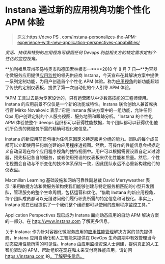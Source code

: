 # Instana 通过新的应用视角功能个性化 APM 体验

> 原文:[https://devo PS . com/instana-personalizes-the-APM-experience-with-new-application-perspectives-capabilities/](https://devops.com/instana-personalizes-the-apm-experience-with-new-application-perspectives-capabilities/)

*灵活、持续和特别的应用视角可根据任何 Devops 利益相关方的特定需求定制个性化的监控视角。*

**加利福尼亚州圣马特奥市和德国索林根市—****2018 年 8 月 7 日—**为容器化微服务应用提供[应用监控](https://instana.com/application-management)的领先供应商 Instana，今天宣布在其解决方案中提供一系列定制功能，为用户创造首个个性化 APM 体验。称为[应用视角](https://instana.com/application-perspectives)的新功能超越了传统的定制仪表板，提供了第一次自动化的个人引导 APM 体验。

“APM 工具过去是为专家设计的，只有运营团队中少数高技能的工程师使用。Instana 的应用前景不仅仅是一个新的功能或特性。Instana 联合创始人兼首席执行官 Mirko Novakovic 表示:“它是 Instana 解决方案中的一组功能，允许任何 Ops 用户创建定制的个人服务视图、服务地图和跟踪分析。“Instana 的个性化 APM 体验使整个 devops 组织都可以获得性能数据，每个团队都可以获得优化他们所负责的微服务所需的精确可视化和信息。”

Instana 的新应用前景包括为任何原因定义特定服务分组的能力。团队的每个成员都可以立即使用任何新创建的应用程序透视图。然后，可操作的性能信息会根据定义自动呈现在每个应用程序视角的独特视图中。用户可以根据需要设置自定义过滤器，预先标记各自的服务，或者使用预设的仪表板来优化性能和质量。然后，个性化视图会自动与不断变化的技术体系保持一致，因此团队永远不必重新构建他们的仪表盘。

Macmillan Learning 基础设施和网站可靠性副总裁 David Merryweather 表示:“采用敏捷方法和微服务架构使我们能够创建与特定服务相匹配的小型开发团队，管理服务的整个生命周期，包括运营和优化。“借助 Instana 的新应用视角，每个团队成员都可以无缝访问他们履行职责所需的特定信息和可视化。事实上，Instana 现在已经提供了一个我们整个组织都可以使用的应用程序监控工具。”

Application Perspectives 现已成为 Instana 面向动态应用的自动 APM 解决方案的一部分。在 http://www.instana.com 了解更多信息。

关于 Instana:
作为针对容器化微服务应用的[应用性能管理](https://instana.com/application-management)解决方案的领先提供商，Instana 应用自动化和人工智能来提供在 DevOps 生命周期中有效管理当今动态应用性能所需的可见性。Instana 由应用监控资深人士创建，提供真正的人工智能驱动的 APM，帮助组织在现在和未来交付高性能应用。请访问 https://instana.com 的[，了解更多信息。](https://instana.com/)